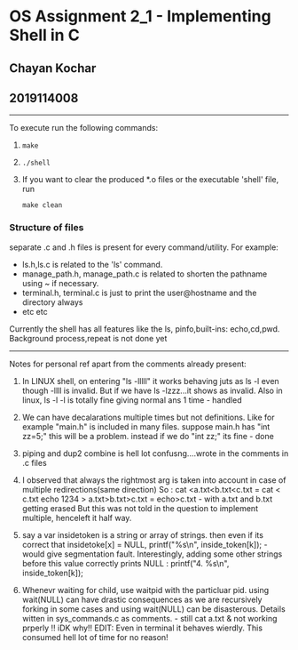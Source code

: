 # OS Assignment 2_1 - Implementing Shell in C
## Chayan Kochar
## 2019114008

---
To execute run the following commands:

1.  ```
    make
    ```
2.  ```
    ./shell
    ```

3. If you want to clear the produced *.o files or the executable 'shell' file, run
    ```
    make clean
    ```

### Structure of files
separate .c and .h files is present for every command/utility. For example: 
- ls.h,ls.c is related to the 'ls' command.
- manage_path.h, manage_path.c is related to shorten the pathname using ~ if necessary.
- terminal.h, terminal.c is just to print the user@hostname and the directory always
- etc etc

Currently the shell has all features like the ls, pinfo,built-ins: echo,cd,pwd. Background process,repeat is not done yet

---


Notes for personal ref apart from the comments already present:

1. In LINUX shell, on entering "ls -lllll" it works behaving juts as ls -l even though -llll is invalid.
But if we have ls -lzzz...it shows as invalid.
Also in linux, ls -l -l is totally fine giving normal ans 1 time  - handled

2. We can have decalarations multiple times but not definitions. Like for example "main.h" is included in many files. suppose main.h has "int zz=5;" this will be a problem. instead if we do "int zz;" its fine - done

3. piping and dup2 combine is hell lot confusng....wrote in the comments in .c files
4. I observed that always the rightmost arg is taken into account in case of multiple redirections(same direction)
So : cat <a.txt<b.txt<c.txt = cat < c.txt
    echo 1234 > a.txt>b.txt>c.txt = echo>c.txt - with a.txt and b.txt getting erased
    But this was not told in the question to implement multiple, henceleft it half way.

5. say a var insidetoken is a string or array of strings. then even if its correct that insidetoke[x] = NULL, printf("%s\n", inside_token[k]); - would give segmentation fault.
Interestingly, adding some other strings before this value correctly prints NULL : printf("4. %s\n", inside_token[k]);

6. Whenevr waiting for child, use waitpid with the particluar pid. using wait(NULL) can have drastic consequences as we are recursively forking in some cases and using  wait(NULL) can be disasterous. Details witten in sys_commands.c as comments. - still cat a.txt & not working prperly !! iDK why!!
EDIT: Even in terminal it behaves wierdly. This consumed hell lot of time for no reason!
